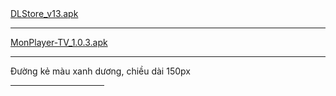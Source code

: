 <!DOCTYPE html>
<html lang="en">
<head>
  <meta charset="UTF-8">
  <meta http-equiv="X-UA-Compatible" content="IE=edge">
  <meta name="viewport" content="width=device-width, initial-scale=1.0">
  <title>092.4440444</title>
</head>
<body>
  <a href="https://gjthub-com.github.io/DLStore_v13.apk">DLStore_v13.apk</a>
  <hr />

  <a href="https://gjthub-com.github.io/MonPlayer-TV_1.0.3.apk">MonPlayer-TV_1.0.3.apk</a>
  <hr color="black" />

  Đường kẻ màu xanh dương, chiều dài 150px
  <hr color="blue" width="150px" />


</body>
</html>

